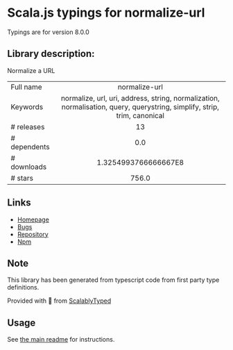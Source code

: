 
# Scala.js typings for normalize-url

Typings are for version 8.0.0

## Library description:
Normalize a URL

|                    |                 |
| ------------------ | :-------------: |
| Full name          | normalize-url |
| Keywords           | normalize, url, uri, address, string, normalization, normalisation, query, querystring, simplify, strip, trim, canonical |
| # releases         | 13 |
| # dependents       | 0.0 |
| # downloads        | 1.3254993766666667E8 |
| # stars            | 756.0 |

## Links
- [Homepage](https://github.com/sindresorhus/normalize-url#readme)
- [Bugs](https://github.com/sindresorhus/normalize-url/issues)
- [Repository](https://github.com/sindresorhus/normalize-url)
- [Npm](https://www.npmjs.com/package/normalize-url)
    


## Note
This library has been generated from typescript code from first party type definitions.

Provided with :purple_heart: from [ScalablyTyped](https://github.com/oyvindberg/ScalablyTyped)

## Usage
See [the main readme](../../readme.md) for instructions.


